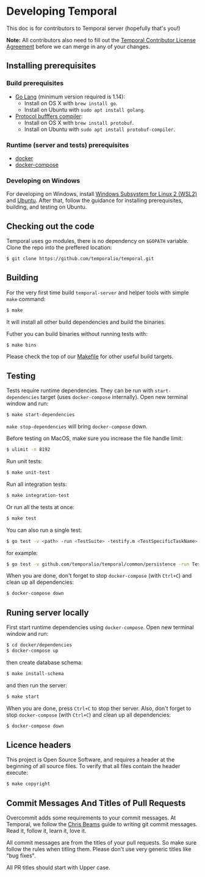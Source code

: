 # Developing Temporal

This doc is for contributors to Temporal server (hopefully that's you!)

**Note:** All contributors also need to fill out the [Temporal Contributor License Agreement](https://gist.github.com/samarabbas/7dcd41eb1d847e12263cc961ccfdb197) before we can merge in any of your changes.

## Installing prerequisites

### Build prerequisites 
* [Go Lang](https://golang.org/) (minimum version required is 1.14):
  - Install on OS X with `brew install go`.
  - Install on Ubuntu with `sudo apt install golang`.
* [Protocol bufffers compiler](https://github.com/protocolbuffers/protobuf/):
  - Install on OS X with `brew install protobuf`.
  - Install on Ubuntu with `sudo apt install protobuf-compiler`.

### Runtime (server and tests) prerequisites
* [docker](https://docs.docker.com/engine/install/)
* [docker-compose](https://docs.docker.com/compose/install/)

### Developing on Windows

For developing on Windows, install [Windows Subsystem for Linux 2 (WSL2)](https://aka.ms/wsl) and [Ubuntu](https://docs.microsoft.com/en-us/windows/wsl/install-win10#step-6---install-your-linux-distribution-of-choice). After that, follow the guidance for installing prerequisites, building, and testing on Ubuntu.

## Checking out the code

Temporal uses go modules, there is no dependency on `$GOPATH` variable. Clone the repo into the preffered location:
```bash
$ git clone https://github.com/temporalio/temporal.git
```

## Building

For the very first time build `temporal-server` and helper tools with simple `make` command: 
```bash
$ make
```

It will install all other build dependencies and build the binaries.

Futher you can build binaries without running tests with:
```bash
$ make bins
```

Please check the top of our [Makefile](Makefile) for other useful build targets.

## Testing

Tests require runtime dependencies. They can be run with `start-dependencies` target (uses `docker-compose` internally). Open new terminal window and run:
```bash
$ make start-dependencies
```
`make stop-dependencies` will bring `docker-compose` down.

Before testing on MacOS, make sure you increase the file handle limit:
```bash
$ ulimit -n 8192
```

Run unit tests:
```bash
$ make unit-test
```

Run all integration tests:
```bash
$ make integration-test
```

Or run all the tests at once:
```bash
$ make test
```

You can also run a single test:
```bash
$ go test -v <path> -run <TestSuite> -testify.m <TestSpecificTaskName>
```
for example:
```bash
$ go test -v github.com/temporalio/temporal/common/persistence -run TestCassandraPersistenceSuite -testify.m TestPersistenceStartWorkflow
```

When you are done, don't forget to stop `docker-compose` (with `Ctrl+C`) and clean up all dependencies:
```bash
$ docker-compose down
```

## Runing server locally

First start runtime dependencies using `docker-compose`. Open new terminal window and run:
```bash
$ cd docker/dependencies
$ docker-compose up
```
then create database schema:
```bash
$ make install-schema
```
and then run the server:
```bash
$ make start
```

When you are done, press `Ctrl+C` to stop ther server. Also, don't forget to stop `docker-compose` (with `Ctrl+C`) and clean up all dependencies:
```bash
$ docker-compose down
```

## Licence headers

This project is Open Source Software, and requires a header at the beginning of
all source files. To verify that all files contain the header execute:
```bash
$ make copyright
```

## Commit Messages And Titles of Pull Requests

Overcommit adds some requirements to your commit messages. At Temporal, we follow the
[Chris Beams](http://chris.beams.io/posts/git-commit/) guide to writing git
commit messages. Read it, follow it, learn it, love it.

All commit messages are from the titles of your pull requests. So make sure follow the rules when titling them. 
Please don't use very generic titles like "bug fixes". 

All PR titles should start with Upper case.
